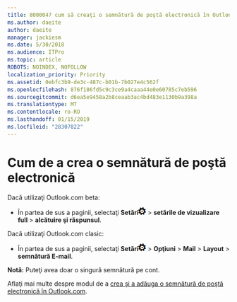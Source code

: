 ```yaml
---
title: 8000047 cum să creaţi o semnătură de poştă electronică în Outlook.com
ms.author: daeite
author: daeite
manager: jackiesm
ms.date: 5/30/2018
ms.audience: ITPro
ms.topic: article
ROBOTS: NOINDEX, NOFOLLOW
localization_priority: Priority
ms.assetid: 0ebfc3b9-de3c-487c-b01b-7b027e4c562f
ms.openlocfilehash: 876f186fd5c9c3ce9a4caaa44e0e60785c7eb596
ms.sourcegitcommit: d6ea5e9458a2b8ceaab3ac4bd483e1130b9a398a
ms.translationtype: MT
ms.contentlocale: ro-RO
ms.lasthandoff: 01/15/2019
ms.locfileid: "28307822"
---
```

# <a name="how-to-create-an-email-signature"></a>Cum de a crea o semnătură de poştă electronică

Dacă utilizaţi Outlook.com beta:
  
- În partea de sus a paginii, selectaţi **Setări**![setari](media/f4b2e798-fff1-4a14-931f-5677a4543b58.png) \> **setările de vizualizare full** \> **alcătuire şi răspunsul**. 
    
Dacă utilizaţi Outlook.com clasic:
  
- În partea de sus a paginii, selectaţi **Setări**![setari](media/f4b2e798-fff1-4a14-931f-5677a4543b58.png) \> **Opţiuni** \> **Mail** \> **Layout** \> **semnătură E-mail**. 
    
 **Notă:** Puteţi avea doar o singură semnătură pe cont. 
  
Aflaţi mai multe despre modul de a [crea şi a adăuga o semnătură de poştă electronică în Outlook.com](https://go.microsoft.com/fwlink/p/?linkid=2001404&amp;clcid=0x409).
  

